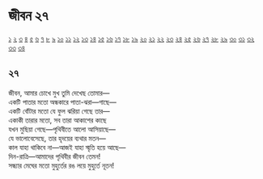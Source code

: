 # জীবন ২৭

[১](2.10.0.jeebon-1.md) [২](2.10.1.jeebon-2.md) [৩](2.10.2.jeebon-3.md) [৪](2.10.3.jeebon-4.md) [৫](2.10.4.jeebon-5.md) [৬](2.10.5.jeebon-6.md) [৭](2.10.6.jeebon-7.md) [৮](2.10.7.jeebon-8.md) [৯](2.10.8.jeebon-9.md) [১০](2.10.9.jeebon-10.md) [১১](2.10.10.jeebon-11.md) [১২](2.10.11.jeebon-12.md) [১৩](2.10.12.jeebon-13.md) [১৪](2.10.13.jeebon-14.md) [১৫](2.10.14.jeebon-15.md) [১৬](2.10.15.jeebon-16.md) [১৭](2.10.16.jeebon-17.md) [১৮](2.10.17.jeebon-18.md) [১৯](2.10.18.jeebon-19.md) [২০](2.10.19.jeebon-20.md) [২১](2.10.20.jeebon-21.md) [২২](2.10.21.jeebon-22.md) [২৩](2.10.22.jeebon-23.md) [২৪](2.10.23.jeebon-24.md) [২৫](2.10.24.jeebon-25.md) [২৬](2.10.25.jeebon-26.md) [২৭](2.10.26.jeebon-27.md) [২৮](2.10.27.jeebon-28.md) [২৯](2.10.28.jeebon-29.md) [৩০](2.10.29.jeebon-30.md) [৩১](2.10.30.jeebon-31.md) [৩২](2.10.31.jeebon-32.md) [৩৩](2.10.32.jeebon-33.md) [৩৪](2.10.33.jeebon-34.md)

## ২৭

জীবন, আমার চোখে মুখ তুমি দেখেছ তোমার—  
একটি পাতার মতো অন্ধকারে পাতা-ঝরা—গাছে—  
একটি বোঁটার মতো যে ফুল ঝরিয়া গেছে তার—  
একাকী তারার মতো, সব তারা আকাশের কাছে  
যখন মুছিয়া গেছে—পৃথিবীতে আলো আসিয়াছে—  
যে ভালোবেসেছে, তার হৃদয়ের ব্যথার মতন—  
কাল যাহা থাকিবে না—আজই যাহা স্মৃতি হয়ে আছে—  
দিন-রাত্রি—আমাদের পৃথিবীর জীবন তেমন!  
সন্ধ্যার মেঘের মতো মুহুর্তের রঙ লয়ে মুহুর্তে নূতন!

